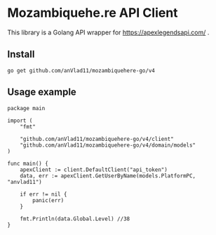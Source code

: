 # Mozambiquehe.re API Client

This library is a Golang API wrapper for https://apexlegendsapi.com/ .

## Install

```golang
go get github.com/anVlad11/mozambiquehere-go/v4
```

## Usage example

```golang
package main

import (
	"fmt"

	"github.com/anVlad11/mozambiquehere-go/v4/client"
	"github.com/anVlad11/mozambiquehere-go/v4/domain/models"
)

func main() {
	apexClient := client.DefaultClient("api_token")
	data, err := apexClient.GetUserByName(models.PlatformPC, "anvlad11")

	if err != nil {
		panic(err)
	}

	fmt.Println(data.Global.Level) //38
}

```



